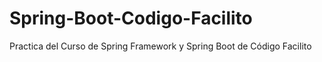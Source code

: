 # Spring-Boot-Codigo-Facilito
Practica del Curso de Spring Framework y Spring Boot de Código Facilito
